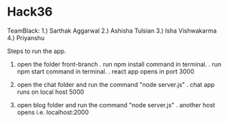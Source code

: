 # Hack36

TeamBlack:
  1.) Sarthak Aggarwal
  2.) Ashisha Tulsian
  3.) Isha Vishwakarma
  4.) Priyanshu

Steps to run the app.

1. open the folder front-branch
  . run npm install command in terminal.
  . run npm start command in terminal.
  . react app opens in port 3000
  
2. open the chat folder and run the command "node server.js"
  . chat app runs on local host 5000
  
3. open blog folder and run the command "node server.js"
  . another host opens i.e. localhost:2000
